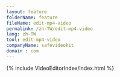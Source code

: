 ```yaml
---
layout: feature
folderName: feature
fileName: edit-mp4-video
permalink: /zh-TW/edit-mp4-video
lang: zh-TW
tool: edit-mp4-video
companyName: safevideokit
domain : com
---
```


{% include VideoEditorIndex/index.html %}

   